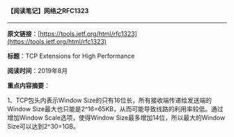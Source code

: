 #### 【阅读笔记】网络之RFC1323

---

**原文链接**：[https://tools.ietf.org/html/rfc1323](https://tools.ietf.org/html/rfc1323)

**标题**：TCP Extensions for High Performance

**阅读时间**：2019年8月

**重点内容摘要**：

1、TCP包头内表示Window Size的只有16位长，所有接收端传递给发送端的Window Size最大也只能是2^16=65KB，从而可能导致线路的利用率较低。通过增加Window Scale选项，使得Window Size最多增加14位，所以最大的Window Size可以达到2^30=1GB。

